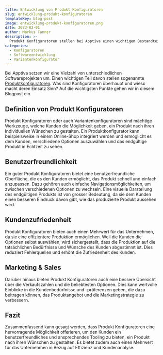 ```yaml
---
title: Entwicklung von Produkt Konfiguratoren
slug: entwicklung-produkt-konfiguratoren
templateKey: blog-post
image: entwicklung-produkt-konfiguratoren.png
date: 2023-02-01
author: Markus Tanner
description: >-
  Produkt Konfiguratoren stellen bei Apptiva einen wichtigen Bestandteil der Aufträge dar. Mit den Konfiguratoren machen unsere Kunden ihre eigenen Kunden glücklich.
categories:
  - Konfiguratoren
  - Softwareentwicklung
  - Variantenkonfigurator
---
```


Bei Apptiva setzen wir eine Vielzahl von unterschiedlichen Softwareprojekten um. Einen wichtigen Teil davon stellen sogenannte [Produktkonfiguratoren](/produktkonfiguratoren/). Was sind Konfiguratoren überhaupt und wieso macht deren Einsatz Sinn? Auf die wichtigsten Punkte gehen wir in diesem Blogpost ein.

## Definition von Produkt Konfiguratoren

Produkt Konfiguratoren oder auch Variantenkonfiguratoren sind mächtige Werkzeuge, welche Kunden die Möglichkeit geben, ein Produkt nach ihren individuellen Wünschen zu gestalten. Ein Produktkonfigurator kann beispielsweise in einem Online-Shop integriert werden und ermöglicht es dem Kunden, verschiedene Optionen auszuwählen und das endgültige Produkt in Echtzeit zu sehen.

## Benutzerfreundlichkeit

Ein guter Produkt Konfiguratoren bietet eine benutzerfreundliche Oberfläche, die es den Kunden ermöglicht, das Produkt schnell und einfach anzupassen. Dazu gehören auch einfache Navigationsmöglichkeiten, um zwischen verschiedenen Optionen zu wechseln. Eine visuelle Darstellung des endgültigen Produkts ist von grosser Bedeutung, da sie dem Kunden einen besseren Eindruck davon gibt, wie das produzierte Produkt aussehen wird.

## Kundenzufriedenheit

Produkt Konfiguratoren bieten auch einen Mehrwert für das Unternehmen, da sie eine effizientere Produktion ermöglichen. Weil die Kunden die Optionen selbst auswählen, wird sichergestellt, dass die Produktion auf die tatsächlichen Bedürfnisse und Wünsche des Kunden abgestimmt ist. Dies reduziert Fehlerquellen und erhöht die Zufriedenheit des Kunden.

## Marketing & Sales

Darüber hinaus bieten Produkt Konfiguratoren auch eine bessere Übersicht über die Verkaufszahlen und die beliebtesten Optionen. Dies kann wertvolle Einblicke in die Kundenbedürfnisse und -präferenzen geben, die dazu beitragen können, das Produktangebot und die Marketingstrategie zu verbessern.

## Fazit

Zusammenfassend kann gesagt werden, dass Produkt Konfiguratoren eine hervorragende Möglichkeit offerieren, um den Kunden ein benutzerfreundliches und ansprechendes Tooling zu bieten, ein Produkt nach ihren Wünschen zu gestalten. Es bietet zudem auch einen Mehrwert für das Unternehmen in Bezug auf Effizienz und Kundenanalyse.
